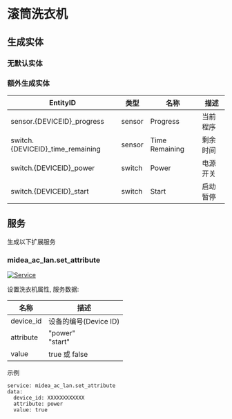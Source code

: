 # 滚筒洗衣机

## 生成实体
### 无默认实体

### 额外生成实体

EntityID | 类型 | 名称 | 描述 
--- | --- | --- | ---
sensor.{DEVICEID}_progress | sensor | Progress | 当前程序
switch.{DEVICEID}_time_remaining | sensor | Time Remaining | 剩余时间
switch.{DEVICEID}_power | switch | Power | 电源开关
switch.{DEVICEID}_start | switch | Start | 启动暂停

## 服务
生成以下扩展服务

### midea_ac_lan.set_attribute

[![Service](https://my.home-assistant.io/badges/developer_call_service.svg)](https://my.home-assistant.io/redirect/developer_call_service/?service=midea_ac_lan.set_attribute)

设置洗衣机属性, 服务数据:

名称 | 描述
--- | ---
device_id | 设备的编号(Device ID)
attribute | "power"<br/>"start"
value | true 或 false

示例
```
service: midea_ac_lan.set_attribute
data:
  device_id: XXXXXXXXXXXX
  attribute: power
  value: true
```